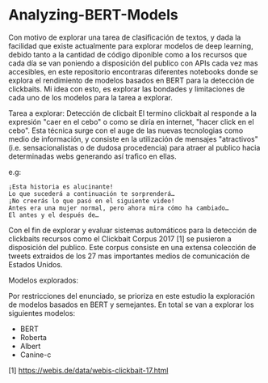 # Analyzing-BERT-Models

Con motivo de explorar una tarea de clasificación de textos, y dada la facilidad que existe actualmente para explorar modelos de deep learning, debido tanto a la cantidad de código diponible como a los recursos que cada día se van poniendo a disposición del publico con APIs cada vez mas accesibles, en este repositorio encontraras diferentes notebooks donde se explora el rendimiento de modelos basados en BERT para la detección de clickbaits. Mi idea con esto, es explorar las bondades y limitaciones de cada uno de los modelos para la tarea a explorar.

Tarea a explorar: Detección de clicbait
El termino clickbait al responde a la expresión "caer en el cebo" o como se diría en internet, "hacer click en el cebo". Esta técnica surge con el auge de las nuevas tecnologias como medio de información, y consiste en la utilización de mensajes "atractivos" (i.e. sensacionalistas o de dudosa procedencia) para atraer al publico hacia determinadas webs generando así trafico en ellas.

e.g:

    ¡Esta historia es alucinante!
    Lo que sucederá a continuación te sorprenderá…
    ¡No creerás lo que pasó en el siguiente video!
    Antes era una mujer normal, pero ahora mira cómo ha cambiado…
    El antes y el después de…

Con el fin de explorar y evaluar sistemas automáticos para la detección de clickbaits recursos como el Clickbait Corpus 2017 [1] se pusieron a disposición del publico. Este corpus consiste en una extensa colección de tweets extraidos de los 27 mas importantes  medios de comunicación de Estados Unidos.


Modelos explorados:

Por restricciones del enunciado, se prioriza en este estudio la exploración de modelos basados en BERT y semejantes. En total se van a explorar los siguientes modelos:

- BERT
- Roberta
- Albert
- Canine-c





[1] https://webis.de/data/webis-clickbait-17.html

